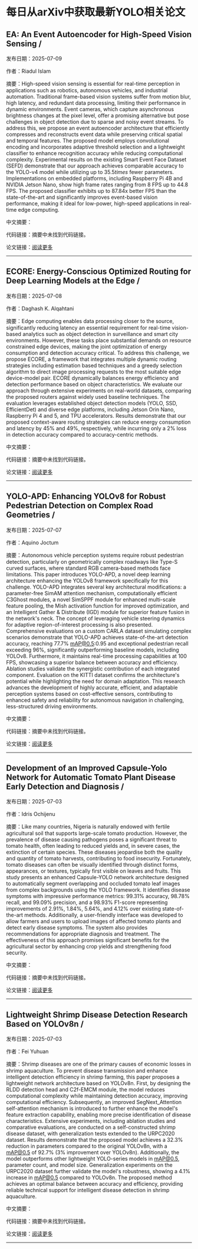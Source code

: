 # 每日从arXiv中获取最新YOLO相关论文


## EA: An Event Autoencoder for High\-Speed Vision Sensing / 

发布日期：2025-07-09

作者：Riadul Islam

摘要：High\-speed vision sensing is essential for real\-time perception in applications such as robotics, autonomous vehicles, and industrial automation. Traditional frame\-based vision systems suffer from motion blur, high latency, and redundant data processing, limiting their performance in dynamic environments. Event cameras, which capture asynchronous brightness changes at the pixel level, offer a promising alternative but pose challenges in object detection due to sparse and noisy event streams. To address this, we propose an event autoencoder architecture that efficiently compresses and reconstructs event data while preserving critical spatial and temporal features. The proposed model employs convolutional encoding and incorporates adaptive threshold selection and a lightweight classifier to enhance recognition accuracy while reducing computational complexity. Experimental results on the existing Smart Event Face Dataset \(SEFD\) demonstrate that our approach achieves comparable accuracy to the YOLO\-v4 model while utilizing up to $35.5times$ fewer parameters. Implementations on embedded platforms, including Raspberry Pi 4B and NVIDIA Jetson Nano, show high frame rates ranging from 8 FPS up to 44.8 FPS. The proposed classifier exhibits up to 87.84x better FPS than the state\-of\-the\-art and significantly improves event\-based vision performance, making it ideal for low\-power, high\-speed applications in real\-time edge computing.

中文摘要：


代码链接：摘要中未找到代码链接。

论文链接：[阅读更多](http://arxiv.org/abs/2507.06459v1)

---


## ECORE: Energy\-Conscious Optimized Routing for Deep Learning Models at the Edge / 

发布日期：2025-07-08

作者：Daghash K. Alqahtani

摘要：Edge computing enables data processing closer to the source, significantly reducing latency an essential requirement for real\-time vision\-based analytics such as object detection in surveillance and smart city environments. However, these tasks place substantial demands on resource constrained edge devices, making the joint optimization of energy consumption and detection accuracy critical. To address this challenge, we propose ECORE, a framework that integrates multiple dynamic routing strategies including estimation based techniques and a greedy selection algorithm to direct image processing requests to the most suitable edge device\-model pair. ECORE dynamically balances energy efficiency and detection performance based on object characteristics. We evaluate our approach through extensive experiments on real\-world datasets, comparing the proposed routers against widely used baseline techniques. The evaluation leverages established object detection models \(YOLO, SSD, EfficientDet\) and diverse edge platforms, including Jetson Orin Nano, Raspberry Pi 4 and 5, and TPU accelerators. Results demonstrate that our proposed context\-aware routing strategies can reduce energy consumption and latency by 45% and 49%, respectively, while incurring only a 2% loss in detection accuracy compared to accuracy\-centric methods.

中文摘要：


代码链接：摘要中未找到代码链接。

论文链接：[阅读更多](http://arxiv.org/abs/2507.06011v2)

---


## YOLO\-APD: Enhancing YOLOv8 for Robust Pedestrian Detection on Complex Road Geometries / 

发布日期：2025-07-07

作者：Aquino Joctum

摘要：Autonomous vehicle perception systems require robust pedestrian detection, particularly on geometrically complex roadways like Type\-S curved surfaces, where standard RGB camera\-based methods face limitations. This paper introduces YOLO\-APD, a novel deep learning architecture enhancing the YOLOv8 framework specifically for this challenge. YOLO\-APD integrates several key architectural modifications: a parameter\-free SimAM attention mechanism, computationally efficient C3Ghost modules, a novel SimSPPF module for enhanced multi\-scale feature pooling, the Mish activation function for improved optimization, and an Intelligent Gather & Distribute \(IGD\) module for superior feature fusion in the network's neck. The concept of leveraging vehicle steering dynamics for adaptive region\-of\-interest processing is also presented. Comprehensive evaluations on a custom CARLA dataset simulating complex scenarios demonstrate that YOLO\-APD achieves state\-of\-the\-art detection accuracy, reaching 77.7% mAP@0.5:0.95 and exceptional pedestrian recall exceeding 96%, significantly outperforming baseline models, including YOLOv8. Furthermore, it maintains real\-time processing capabilities at 100 FPS, showcasing a superior balance between accuracy and efficiency. Ablation studies validate the synergistic contribution of each integrated component. Evaluation on the KITTI dataset confirms the architecture's potential while highlighting the need for domain adaptation. This research advances the development of highly accurate, efficient, and adaptable perception systems based on cost\-effective sensors, contributing to enhanced safety and reliability for autonomous navigation in challenging, less\-structured driving environments.

中文摘要：


代码链接：摘要中未找到代码链接。

论文链接：[阅读更多](http://arxiv.org/abs/2507.05376v1)

---


## Development of an Improved Capsule\-Yolo Network for Automatic Tomato Plant Disease Early Detection and Diagnosis / 

发布日期：2025-07-03

作者：Idris Ochijenu

摘要：Like many countries, Nigeria is naturally endowed with fertile agricultural soil that supports large\-scale tomato production. However, the prevalence of disease causing pathogens poses a significant threat to tomato health, often leading to reduced yields and, in severe cases, the extinction of certain species. These diseases jeopardise both the quality and quantity of tomato harvests, contributing to food insecurity. Fortunately, tomato diseases can often be visually identified through distinct forms, appearances, or textures, typically first visible on leaves and fruits. This study presents an enhanced Capsule\-YOLO network architecture designed to automatically segment overlapping and occluded tomato leaf images from complex backgrounds using the YOLO framework. It identifies disease symptoms with impressive performance metrics: 99.31% accuracy, 98.78% recall, and 99.09% precision, and a 98.93% F1\-score representing improvements of 2.91%, 1.84%, 5.64%, and 4.12% over existing state\-of\-the\-art methods. Additionally, a user\-friendly interface was developed to allow farmers and users to upload images of affected tomato plants and detect early disease symptoms. The system also provides recommendations for appropriate diagnosis and treatment. The effectiveness of this approach promises significant benefits for the agricultural sector by enhancing crop yields and strengthening food security.

中文摘要：


代码链接：摘要中未找到代码链接。

论文链接：[阅读更多](http://arxiv.org/abs/2507.03219v1)

---


## Lightweight Shrimp Disease Detection Research Based on YOLOv8n / 

发布日期：2025-07-03

作者：Fei Yuhuan

摘要：Shrimp diseases are one of the primary causes of economic losses in shrimp aquaculture. To prevent disease transmission and enhance intelligent detection efficiency in shrimp farming, this paper proposes a lightweight network architecture based on YOLOv8n. First, by designing the RLDD detection head and C2f\-EMCM module, the model reduces computational complexity while maintaining detection accuracy, improving computational efficiency. Subsequently, an improved SegNext\_Attention self\-attention mechanism is introduced to further enhance the model's feature extraction capability, enabling more precise identification of disease characteristics. Extensive experiments, including ablation studies and comparative evaluations, are conducted on a self\-constructed shrimp disease dataset, with generalization tests extended to the URPC2020 dataset. Results demonstrate that the proposed model achieves a 32.3% reduction in parameters compared to the original YOLOv8n, with a mAP@0.5 of 92.7% \(3% improvement over YOLOv8n\). Additionally, the model outperforms other lightweight YOLO\-series models in mAP@0.5, parameter count, and model size. Generalization experiments on the URPC2020 dataset further validate the model's robustness, showing a 4.1% increase in mAP@0.5 compared to YOLOv8n. The proposed method achieves an optimal balance between accuracy and efficiency, providing reliable technical support for intelligent disease detection in shrimp aquaculture.

中文摘要：


代码链接：摘要中未找到代码链接。

论文链接：[阅读更多](http://arxiv.org/abs/2507.02354v1)

---

